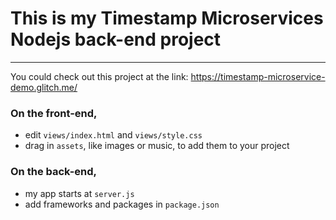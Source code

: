 # This is my Timestamp Microservices Nodejs back-end project
------------

You could check out this project at the link: https://timestamp-microservice-demo.glitch.me/

### On the front-end,
- edit `views/index.html` and `views/style.css`
- drag in `assets`, like images or music, to add them to your project

### On the back-end,
- my app starts at `server.js`
- add frameworks and packages in `package.json`




